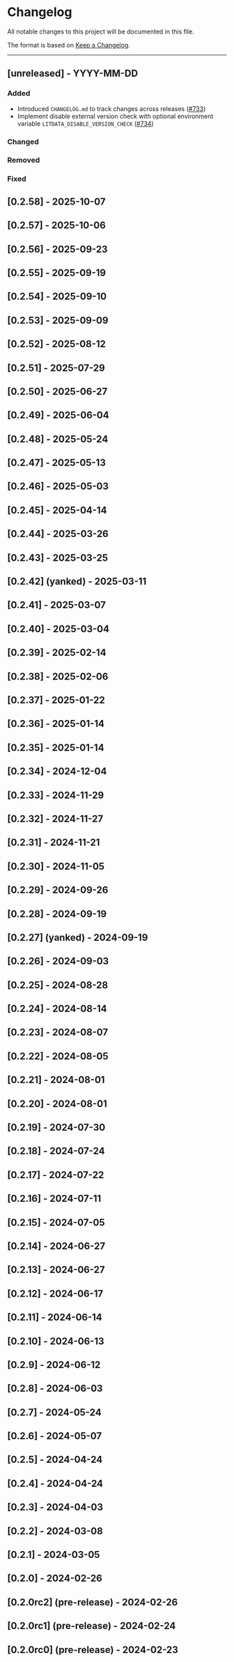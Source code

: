 # Changelog

All notable changes to this project will be documented in this file.

The format is based on [Keep a Changelog](http://keepachangelog.com/en/1.0.0/).

---

## [unreleased] - YYYY-MM-DD

### Added

- Introduced `CHANGELOG.md` to track changes across releases ([#733](https://github.com/lightning-ai/litdata/pull/733))
- Implement disable external version check with optional environment variable `LITDATA_DISABLE_VERSION_CHECK` ([#734](https://github.com/Lightning-AI/litData/issues/734))

### Changed

### Removed

### Fixed

## [0.2.58] - 2025-10-07

## [0.2.57] - 2025-10-06

## [0.2.56] - 2025-09-23

## [0.2.55] - 2025-09-19

## [0.2.54] - 2025-09-10

## [0.2.53] - 2025-09-09

## [0.2.52] - 2025-08-12

## [0.2.51] - 2025-07-29

## [0.2.50] - 2025-06-27

## [0.2.49] - 2025-06-04

## [0.2.48] - 2025-05-24

## [0.2.47] - 2025-05-13

## [0.2.46] - 2025-05-03

## [0.2.45] - 2025-04-14

## [0.2.44] - 2025-03-26

## [0.2.43] - 2025-03-25

## [0.2.42] (yanked) - 2025-03-11

## [0.2.41] - 2025-03-07

## [0.2.40] - 2025-03-04

## [0.2.39] - 2025-02-14

## [0.2.38] - 2025-02-06

## [0.2.37] - 2025-01-22

## [0.2.36] - 2025-01-14

## [0.2.35] - 2025-01-14

## [0.2.34] - 2024-12-04

## [0.2.33] - 2024-11-29

## [0.2.32] - 2024-11-27

## [0.2.31] - 2024-11-21

## [0.2.30] - 2024-11-05

## [0.2.29] - 2024-09-26

## [0.2.28] - 2024-09-19

## [0.2.27] (yanked) - 2024-09-19

## [0.2.26] - 2024-09-03

## [0.2.25] - 2024-08-28

## [0.2.24] - 2024-08-14

## [0.2.23] - 2024-08-07

## [0.2.22] - 2024-08-05

## [0.2.21] - 2024-08-01

## [0.2.20] - 2024-08-01

## [0.2.19] - 2024-07-30

## [0.2.18] - 2024-07-24

## [0.2.17] - 2024-07-22

## [0.2.16] - 2024-07-11

## [0.2.15] - 2024-07-05

## [0.2.14] - 2024-06-27

## [0.2.13] - 2024-06-27

## [0.2.12] - 2024-06-17

## [0.2.11] - 2024-06-14

## [0.2.10] - 2024-06-13

## [0.2.9] - 2024-06-12

## [0.2.8] - 2024-06-03

## [0.2.7] - 2024-05-24

## [0.2.6] - 2024-05-07

## [0.2.5] - 2024-04-24

## [0.2.4] - 2024-04-24

## [0.2.3] - 2024-04-03

## [0.2.2] - 2024-03-08

## [0.2.1] - 2024-03-05

## [0.2.0] - 2024-02-26

## [0.2.0rc2] (pre-release) - 2024-02-26

## [0.2.0rc1] (pre-release) - 2024-02-24

## [0.2.0rc0] (pre-release) - 2024-02-23
